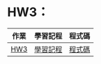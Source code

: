 # HW3：

|作業|學習記程|程式碼|
|---|---|---|
|[HW3](https://github.com/PrinceJonathan/Financial_Engineering/tree/master/HW3)|[學習記程]()|[程式碼]()|
